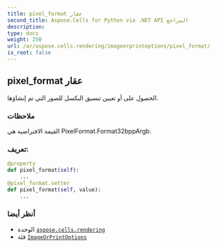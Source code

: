 ```yaml
---
title: pixel_format عقار
second_title: Aspose.Cells for Python via .NET API المراجع
description:
type: docs
weight: 250
url: /ar/aspose.cells.rendering/imageorprintoptions/pixel_format/
is_root: false
---
```

##  pixel_format عقار

الحصول على أو تعيين تنسيق البكسل للصور التي تم إنشاؤها.

###  ملاحظات

القيمة الافتراضية هي PixelFormat.Format32bppArgb.
###  تعريف:
```python
@property
def pixel_format(self):
    ...
@pixel_format.setter
def pixel_format(self, value):
    ...
```

###  أنظر أيضا
* الوحدة [`aspose.cells.rendering`](../../)
* فئة [`ImageOrPrintOptions`](/cells/python-net/ar/aspose.cells.rendering/imageorprintoptions)
